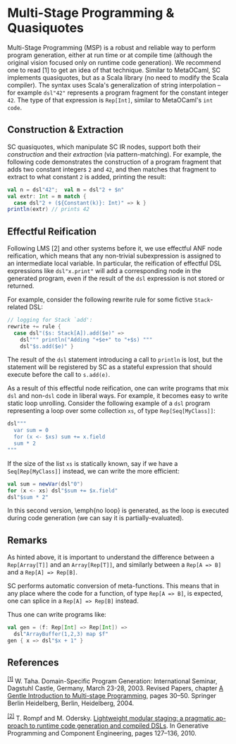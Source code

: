 # Multi-Stage Programming & Quasiquotes

Multi-Stage Programming (MSP) is a robust and reliable way to perform program generation,
either at run time or at compile time (although the original vision focused only on runtime code generation).
We recommend one to read <a name="Taha2004">[1]</a> to get an idea of that technique.
Similar to MetaOCaml, SC implements quasiquotes, but as a Scala library (no need to modify the Scala compiler). 
The syntax uses Scala's generalization of string interpolation – for example `dsl"42"` represents a program fragment for the constant integer `42`.
The type of that expression is `Rep[Int]`, similar to MetaOCaml's `int code`.


## Construction \& Extraction

SC quasiquotes, which manipulate SC IR nodes, support both their _construction_ and their _extraction_ (via pattern-matching).
For example, 
the following 
code demonstrates the construction of a program fragment that adds two constant integers `2` and `42`,
and then matches that fragment to extract to what constant `2` is added, printing the result:

```scala
val n = dsl"42";  val m = dsl"2 + $n"
val extr: Int = m match {
  case dsl"2 + (${Constant(k)}: Int)" => k }
println(extr) // prints 42
```

## Effectful Reification

Following LMS <a name="LMS">[2]</a> and other systems before it, we use effectful ANF node reification,
which means that any non-trivial subexpression is assigned to an intermediate local variable.
In particular, the reification of effectful DSL expressions like `dsl"x.print"` will add a corresponding node in the generated program,
even if the result of the `dsl` expression is not stored or returned.
 
For example, consider the following rewrite rule for some fictive `Stack`-related DSL:

```scala
// logging for Stack `add':
rewrite += rule {
  case dsl"($s: Stack[A]).add($e)" =>
    dsl""" println("Adding "+$e+" to "+$s) """
    dsl"$s.add($e)" }
```

The result of the `dsl` statement introducing a call to `println` is lost,
but the statement will be registered by SC as a stateful expression that should execute before the call to `s.add(e)`.

As a result of this effectful node reification,
one can write programs that mix `dsl` and non-`dsl` code in liberal ways.
For example, it becomes easy to write static loop unrolling.
Consider the following example of a `dsl` program representing a loop over some collection `xs`, of type `Rep[Seq[MyClass]]`:


```scala
dsl"""
  var sum = 0
  for (x <- $xs) sum += x.field
  sum * 2
"""
```

If the size of the list `xs` is statically known, say if we have a `Seq[Rep[MyClass]]` instead, we can write the more efficient:


```scala
val sum = newVar(dsl"0")
for (x <- xs) dsl"$sum += $x.field"
dsl"$sum * 2"
```

In this second version, \emph{no loop} is generated, as the loop is executed during code generation (we can say it is partially-evaluated).


## Remarks

As hinted above, it is important to understand the difference between a `Rep[Array[T]]` and an `Array[Rep[T]]`,
and similarly
between a `Rep[A => B]` and a `Rep[A] => Rep[B]`.
 
SC performs automatic conversion of meta-functions. This means that in any place where the code for a function, of type `Rep[A => B]`, is expected,
one can splice in a `Rep[A] => Rep[B]` instead.

Thus one can write programs like:

```scala
val gen = (f: Rep[Int] => Rep[Int]) =>
  dsl"ArrayBuffer(1,2,3) map $f"
gen { x => dsl"$x + 1" }
```


## References

<sup>[[1]](#Taha2004)</sup> W. Taha. Domain-Specific Program Generation: International Seminar, Dagstuhl Castle, Germany, March 23-28, 2003. Revised Papers, chapter [A Gentle Introduction to Multi-stage Programming](https://www.cs.rice.edu/~taha/publications/journal/dspg04a.pdf), pages 30–50. Springer Berlin Heidelberg, Berlin, Heidelberg, 2004. 

<sup>[[2]](#LMS)</sup> T. Rompf and M. Odersky. [Lightweight modular staging: a pragmatic ap- proach to runtime code generation and compiled DSLs](http://infoscience.epfl.ch/record/150347/files/gpce63-rompf.pdf). In Generative Programming and Component Engineering, pages 127–136, 2010.


